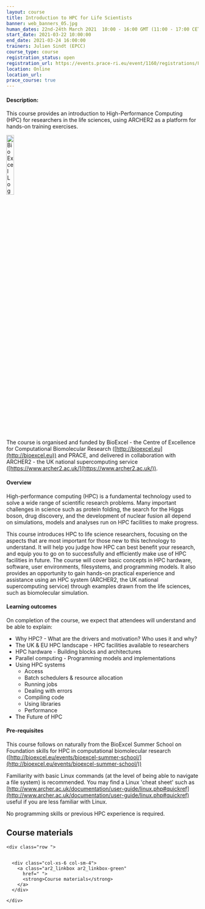 ```yaml
---
layout: course
title: Introduction to HPC for Life Scientists
banner: web_banners_05.jpg 
human_dates: 22nd-24th March 2021  10:00 - 16:00 GMT (11:00 - 17:00 CET)
start_date: 2021-03-22 10:00:00
end_date: 2021-03-24 16:00:00
trainers: Julien Sindt (EPCC)
course_type: course
registration_status: open
registration_url: https://events.prace-ri.eu/event/1160/registrations/839/
location: Online
location_url:
prace_course: true
---
```




#### Description:


This course provides an introduction to High-Performance Computing (HPC) for researchers in the life sciences, using ARCHER2 as a platform for hands-on training exercises.


<div><img src="../../img/bioexcel_logo.png" alt="BioExcel Logo" width="20%" /></div>

The course is organised and funded by BioExcel - the Centre of Excellence for Computational Biomolecular Research ([http://bioexcel.eu](http://bioexcel.eu)) and PRACE, and delivered in collaboration with ARCHER2 - the UK national supercomputing service ([https://www.archer2.ac.uk/](https://www.archer2.ac.uk/)).

#### Overview

High-performance computing (HPC) is a fundamental technology used to solve a wide range of scientific research problems. Many important challenges in science such as protein folding, the search for the Higgs boson, drug discovery, and the development of nuclear fusion all depend on simulations, models and analyses run on HPC facilities to make progress.
 
This course introduces HPC to life science researchers, focusing on the aspects that are most important for those new to this technology to understand. It will help you judge how HPC can best benefit your research, and equip you to go on to successfully and efficiently make use of HPC facilities in future. The course will cover basic concepts in HPC hardware, software, user environments, filesystems, and programming models. It also provides an opportunity to gain hands-on practical experience and assistance using an HPC system (ARCHER2, the UK national supercomputing service) through examples drawn from the life sciences, such as biomolecular simulation.

#### Learning outcomes

On completion of the course, we expect that attendees will understand and be able to explain:
 
- Why HPC? - What are the drivers and motivation? Who uses it and why?
- The UK & EU HPC landscape - HPC facilities available to researchers
- HPC hardware - Building blocks and architectures
- Parallel computing - Programming models and implementations
- Using HPC systems
    - Access
    - Batch schedulers & resource allocation
    - Running jobs
    - Dealing with errors
    - Compiling code
    - Using libraries
    - Performance
- The Future of HPC

#### Pre-requisites

This course follows on naturally from the BioExcel Summer School on Foundation skills for HPC in computational biomolecular research ([http://bioexcel.eu/events/bioexcel-summer-school/](http://bioexcel.eu/events/bioexcel-summer-school/))

Familiarity with basic Linux commands (at the level of being able to navigate a file system) is recommended. You may find a Linux 'cheat sheet' such as [http://www.archer.ac.uk/documentation/user-guide/linux.php#quickref](http://www.archer.ac.uk/documentation/user-guide/linux.php#quickref) useful if you are less familiar with Linux.

No programming skills or previous HPC experience is required.


<section id="service">

 

<h2><a name="materials">Course materials</a></h2>



    <div class="row ">	

		
      <div class="col-xs-6 col-sm-4">
        <a class="ar2_linkbox ar2_linkbox-green" 
          href=" ">
          <strong>Course materials</strong>         
        </a>
      </div>


<!--  
      <div class="col-xs-6 col-sm-4">
        <a class="ar2_linkbox ar2_linkbox-teal" 
          href="https://pad.archer2.ac.uk/p/NNNNNN-xxxxxxx">
          <strong>Course Chat</strong>       
        </a>
      </div>
		
 -->
 	</div>
		
		
					


<!-- 		
<h2><a name="videos">Videos</a></h2>

<h3>Session 1</h3>

<div>
	<iframe title="Video" width="560" height="315" src="https://www.youtube.com/embed/xxxxxxxxxxx" frameborder="0" allow="accelerometer; autoplay; encrypted-media; gyroscope; picture-in-picture" allowfullscreen></iframe>
</div>

 -->





<!-- 
<h2><a name="feedback">Feedback</a></h2>


    <div class="row ">	

      <div class="col-xs-6 col-sm-4">
        <a class="ar2_linkbox ar2_linkbox-teal" 

           href="https://events.prace-ri.eu/event/1160/surveys/752" 


		>
          <strong>Feedback</strong><br/>
          Please let us know what was great about this course and anything we can improve
        </a>
      </div>
    </div>
		
 -->		

 
</section>


